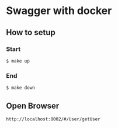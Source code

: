 # Swagger with docker

## How to setup

### Start

```
$ make up
```

### End

```
$ make down
```

## Open Browser

```
http://localhost:8002/#/User/getUser
```
